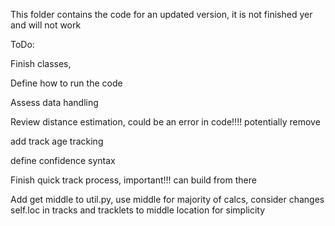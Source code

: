 This folder contains the code for an updated version, it is not finished yer and will not work

ToDo:
  
  Finish classes,
  
  Define how to run the code
  
  Assess data handling
  
  Review distance estimation, could be an error in code!!!! potentially remove

  add track age tracking

  define confidence syntax

  Finish quick track process, important!!! can build from there

  Add get middle to util.py, use middle for majority of calcs, consider changes self.loc in tracks and tracklets to middle location for simplicity
  
